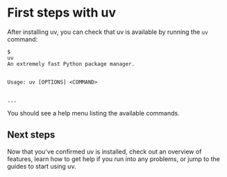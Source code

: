 # First steps with uv

After installing uv, you can check that uv is available by running the `uv`
command:

```
$
uv
An extremely fast Python package manager.


Usage: uv [OPTIONS] <COMMAND>


...
```

You should see a help menu listing the available commands.

## Next steps

Now that you've confirmed uv is installed, check out an overview of features, learn
how to get help if you run into any problems, or jump to the
guides to start using uv.


